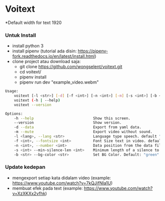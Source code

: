 # Voitext

*Default width for text 1920

### Untuk Install
- install python 3
- install pipenv (tutorial ada disin: https://pipenv-fork.readthedocs.io/en/latest/install.html)
- clone project atau download saja:
    - git clone https://github.com/wongselent/voitext.git
    - cd voitext/
    - pipenv install
    - pipenv run dev "example_video.webm"


```bash
Usage:
    voitext [-l <str>] [-d] [-f <int>] [-n <int>] [-m] [-s <int>] [-b <str>] <file>
    voitext (-h | --help)
    voitext --version

Options:
    -h --help                           Show this screen.
    --version                           Show version.
    -d --data                           Export from yaml data.
    -m --mute                           Export video without sound.
    -l <lang>, --lang <str>             Language type speech. default "id-ID"
    -f <int>, --fontsize <int>          Font Size text in video. default: 48
    -n <int>, --number <int>            Data position from the data file list, if 0 then all the list in the data file will be exported. default: 0
    -s <int> --min-silence-len <int>    Minimum length of a silence to be used for a split. default: 500
    -b <str> --bg-color <str>           Set BG Color. Default: "green"
```

### Update kedepan
- mengexport setiap kata didalam video (example: https://www.youtube.com/watch?v=7kQJifNIa1U)
- membuat efek pada text (example: https://www.youtube.com/watch?v=XzXKXx2vfhk)
